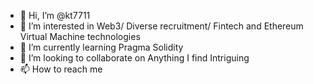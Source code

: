 - 👋 Hi, I’m @kt7711
- 👀 I’m interested in Web3/ Diverse recruitment/ Fintech and Ethereum Virtual Machine technologies
- 🌱 I’m currently learning Pragma Solidity
- 💞️ I’m looking to collaborate on Anything I find Intriguing
- 📫 How to reach me

<!---
kt7711/kt7711 is a ✨ special ✨ repository because its `README.md` (this file) appears on your GitHub profile.
You can click the Preview link to take a look at your changes.
--->
